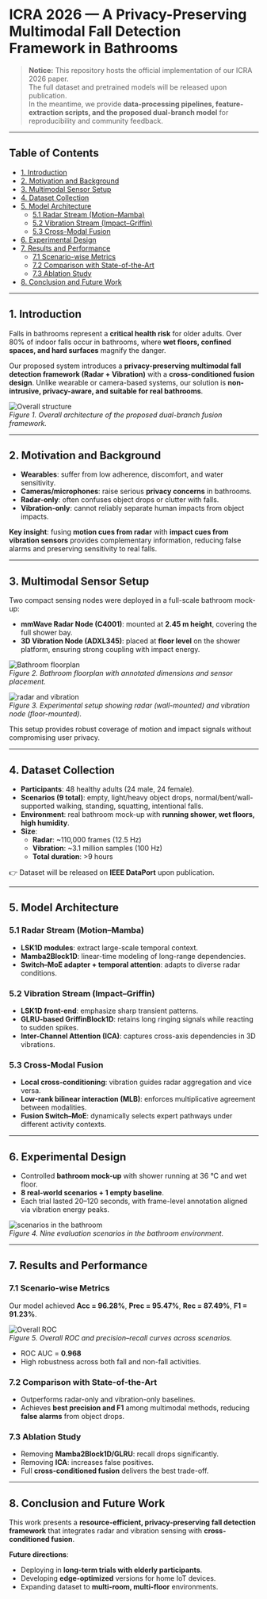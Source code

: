 # ICRA 2026 — A Privacy-Preserving Multimodal Fall Detection Framework in Bathrooms  

> **Notice:** This repository hosts the official implementation of our ICRA 2026 paper.  
> The full dataset and pretrained models will be released upon publication.  
> In the meantime, we provide **data-processing pipelines, feature-extraction scripts, and the proposed dual-branch model** for reproducibility and community feedback.  

---

## Table of Contents
- [1. Introduction](#1-introduction)  
- [2. Motivation and Background](#2-motivation-and-background)  
- [3. Multimodal Sensor Setup](#3-multimodal-sensor-setup)  
- [4. Dataset Collection](#4-dataset-collection)  
- [5. Model Architecture](#5-model-architecture)  
  - [5.1 Radar Stream (Motion–Mamba)](#51-radar-stream-motionmamba)  
  - [5.2 Vibration Stream (Impact–Griffin)](#52-vibration-stream-impactgriffin)  
  - [5.3 Cross-Modal Fusion](#53-cross-modal-fusion)  
- [6. Experimental Design](#6-experimental-design)  
- [7. Results and Performance](#7-results-and-performance)  
  - [7.1 Scenario-wise Metrics](#71-scenario-wise-metrics)  
  - [7.2 Comparison with State-of-the-Art](#72-comparison-with-state-of-the-art)  
  - [7.3 Ablation Study](#73-ablation-study)  
- [8. Conclusion and Future Work](#8-conclusion-and-future-work)  

---

## 1. Introduction
Falls in bathrooms represent a **critical health risk** for older adults. Over 80% of indoor falls occur in bathrooms, where **wet floors, confined spaces, and hard surfaces** magnify the danger.  

Our proposed system introduces a **privacy-preserving multimodal fall detection framework (Radar + Vibration)** with a **cross-conditioned fusion design**. Unlike wearable or camera-based systems, our solution is **non-intrusive, privacy-aware, and suitable for real bathrooms**.  

![Overall structure](./docs/Figures/architecture.png)  
*Figure 1. Overall architecture of the proposed dual-branch fusion framework.*

---

## 2. Motivation and Background
- **Wearables**: suffer from low adherence, discomfort, and water sensitivity.  
- **Cameras/microphones**: raise serious **privacy concerns** in bathrooms.  
- **Radar-only**: often confuses object drops or clutter with falls.  
- **Vibration-only**: cannot reliably separate human impacts from object impacts.  

**Key insight**: fusing **motion cues from radar** with **impact cues from vibration sensors** provides complementary information, reducing false alarms and preserving sensitivity to real falls.  

---

## 3. Multimodal Sensor Setup
Two compact sensing nodes were deployed in a full-scale bathroom mock-up:  

- **mmWave Radar Node (C4001)**: mounted at **2.45 m height**, covering the full shower bay.  
- **3D Vibration Node (ADXL345)**: placed at **floor level** on the shower platform, ensuring strong coupling with impact energy.  

![Bathroom floorplan](./docs/Figures/bathroom_floorplan.png)  
*Figure 2. Bathroom floorplan with annotated dimensions and sensor placement.*  

![radar and vibration](./docs/Figures/Experiment_Setting.png)  
*Figure 3. Experimental setup showing radar (wall-mounted) and vibration node (floor-mounted).*  

This setup provides robust coverage of motion and impact signals without compromising user privacy.  

---

## 4. Dataset Collection
- **Participants**: 48 healthy adults (24 male, 24 female).  
- **Scenarios (9 total)**: empty, light/heavy object drops, normal/bent/wall-supported walking, standing, squatting, intentional falls.  
- **Environment**: real bathroom mock-up with **running shower, wet floors, high humidity**.  
- **Size**:  
  - **Radar**: ~110,000 frames (12.5 Hz)  
  - **Vibration**: ~3.1 million samples (100 Hz)  
  - **Total duration**: >9 hours  

👉 Dataset will be released on **IEEE DataPort** upon publication.  

---

## 5. Model Architecture

### 5.1 Radar Stream (Motion–Mamba)
- **LSK1D modules**: extract large-scale temporal context.  
- **Mamba2Block1D**: linear-time modeling of long-range dependencies.  
- **Switch–MoE adapter + temporal attention**: adapts to diverse radar conditions.  

### 5.2 Vibration Stream (Impact–Griffin)
- **LSK1D front-end**: emphasize sharp transient patterns.  
- **GLRU-based GriffinBlock1D**: retains long ringing signals while reacting to sudden spikes.  
- **Inter-Channel Attention (ICA)**: captures cross-axis dependencies in 3D vibrations.  

### 5.3 Cross-Modal Fusion
- **Local cross-conditioning**: vibration guides radar aggregation and vice versa.  
- **Low-rank bilinear interaction (MLB)**: enforces multiplicative agreement between modalities.  
- **Fusion Switch–MoE**: dynamically selects expert pathways under different activity contexts.  

---

## 6. Experimental Design
- Controlled **bathroom mock-up** with shower running at 36 °C and wet floor.  
- **8 real-world scenarios + 1 empty baseline**.  
- Each trial lasted 20–120 seconds, with frame-level annotation aligned via vibration energy peaks.  

![scenarios in the bathroom](./docs/Figures/Exp_behavior.png)  
*Figure 4. Nine evaluation scenarios in the bathroom environment.*  

---

## 7. Results and Performance

### 7.1 Scenario-wise Metrics
Our model achieved **Acc = 96.28%**, **Prec = 95.47%**, **Rec = 87.49%**, **F1 = 91.23%**.  

![Overall ROC](./docs/Figures/ROC.png)  
*Figure 5. Overall ROC and precision–recall curves across scenarios.*  

- ROC AUC = **0.968**  
- High robustness across both fall and non-fall activities.  

### 7.2 Comparison with State-of-the-Art
- Outperforms radar-only and vibration-only baselines.  
- Achieves **best precision and F1** among multimodal methods, reducing **false alarms** from object drops.  

### 7.3 Ablation Study
- Removing **Mamba2Block1D/GLRU**: recall drops significantly.  
- Removing **ICA**: increases false positives.  
- Full **cross-conditioned fusion** delivers the best trade-off.  

---

## 8. Conclusion and Future Work
This work presents a **resource-efficient, privacy-preserving fall detection framework** that integrates radar and vibration sensing with **cross-conditioned fusion**.  

**Future directions**:  
- Deploying in **long-term trials with elderly participants**.  
- Developing **edge-optimized** versions for home IoT devices.  
- Expanding dataset to **multi-room, multi-floor** environments.  


